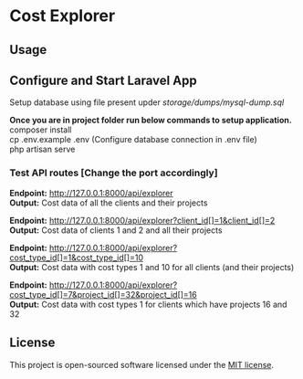 <p align="center"><h1>Cost Explorer</h1></p>

## Usage

## Configure and Start Laravel App
Setup database using file present upder <em>storage/dumps/mysql-dump.sql</em>  

**Once you are in project folder run below commands to setup application.**  
composer install  
cp .env.example .env (Configure database connection in .env file)  
php artisan serve  

### Test API routes [Change the port accordingly]
**Endpoint:** http://127.0.0.1:8000/api/explorer  
**Output:** Cost data of all the clients and their projects  

**Endpoint:** http://127.0.0.1:8000/api/explorer?client_id[]=1&client_id[]=2  
**Output:** Cost data of clients 1 and 2 and all their projects  

**Endpoint:** http://127.0.0.1:8000/api/explorer?cost_type_id[]=1&cost_type_id[]=10  
**Output:** Cost data with cost types 1 and 10 for all clients (and their projects)  

**Endpoint:** http://127.0.0.1:8000/api/explorer?cost_type_id[]=7&project_id[]=32&project_id[]=16  
**Output:** Cost data with cost types 1 for clients which have projects 16 and 32  


## License

This project is open-sourced software licensed under the [MIT license](https://opensource.org/licenses/MIT).
